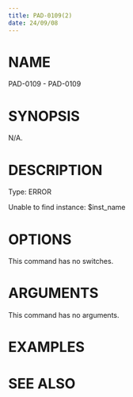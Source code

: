 ```yaml
---
title: PAD-0109(2)
date: 24/09/08
---
```


# NAME

PAD-0109 - PAD-0109

# SYNOPSIS

N/A.

# DESCRIPTION

Type: ERROR

Unable to find instance: $inst_name

# OPTIONS

This command has no switches.

# ARGUMENTS

This command has no arguments.

# EXAMPLES

# SEE ALSO

